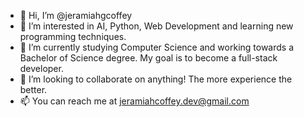 - 👋 Hi, I’m @jeramiahgcoffey
- 👀 I’m interested in AI, Python, Web Development and learning new programming techniques.
- 🌱 I’m currently studying Computer Science and working towards a Bachelor of Science degree. My goal is to become a full-stack developer.
- 💞️ I’m looking to collaborate on anything! The more experience the better.
- 📫 You can reach me at jeramiahcoffey.dev@gmail.com

<!---
jeramiahgcoffey/jeramiahgcoffey is a ✨ special ✨ repository because its `README.md` (this file) appears on your GitHub profile.
You can click the Preview link to take a look at your changes.
--->
